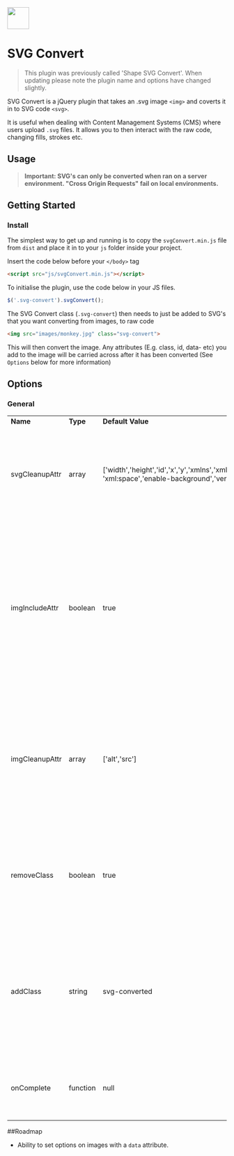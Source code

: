 <img src="https://raw.githubusercontent.com/madebyshape/svg-convert/master/screenshots/icon.png" width="50">

# SVG Convert

> This plugin was previously called 'Shape SVG Convert'. When updating please note the plugin name and options have changed slightly.

SVG Convert is a jQuery plugin that takes an .svg image `<img>` and coverts it in to SVG code `<svg>`. 

It is useful when dealing with Content Management Systems (CMS) where users upload `.svg` files. It allows you to then interact with the raw code, changing fills, strokes etc.

## Usage

> **Important: SVG's can only be converted when ran on a server environment. "Cross Origin Requests" fail on local environments.**

## Getting Started

### Install

The simplest way to get up and running is to copy the `svgConvert.min.js` file from `dist` and place it in to your `js` folder inside your project. 

Insert the code below before your `</body>` tag

```html
<script src="js/svgConvert.min.js"></script>
```

To initialise the plugin, use the code below in your JS files.

```javascript
$('.svg-convert').svgConvert();
```
The SVG Convert class (`.svg-convert`) then needs to just be added to SVG's that you want converting from images, to raw code

```html
<img src="images/monkey.jpg" class="svg-convert">
```

This will then convert the image. Any attributes (E.g. class, id, data- etc) you add to the image will be carried across after it has been converted (See `Options` below for more information)

## Options

### General

<table>
	<tr>
		<td><strong>Name</strong></td>
		<td><strong>Type</strong></td>
		<td><strong>Default Value</strong></td>
		<td><strong>Description</strong></td>
	</tr>
	<tr>
		<td>svgCleanupAttr</td>
		<td>array</td>
		<td>['width','height','id','x','y','xmlns','xmlns:a','xmlns:xlink',
		'xml:space','enable-background','version','style']</td>
		<td>When converting to <svg> the script removes any attributes on the <svg> set inside this variable. Use this to remove these attributes.</td>
	</tr>
	<tr>
		<td>imgIncludeAttr</td>
		<td>boolean</td>
		<td>true</td>
		<td>Any attributes (class, id, data-, width etc) you add to the <img> before it gets converted will be added to the <svg> after completion.</td>
	</tr>
	<tr>
		<td>imgCleanupAttr</td>
		<td>array</td>
		<td>['alt','src']</td>
		<td>If you don't want certain attributes from the <img> to be added on to the <svg> then add them in to the array</td>
	</tr>
	<tr>
		<td>removeClass</td>
		<td>boolean</td>
		<td>true</td>
		<td>Removes the selector class from the <svg> after it's been converted. In the example above, this would remove .svg-convert from the class attribute</td>
	</tr>
	<tr>
		<td>addClass</td>
		<td>string</td>
		<td>svg-converted</td>
		<td>After the <img> has been converted you can optionally add a class to the <svg></td>
	</tr>
	<tr>
		<td>onComplete</td>
		<td>function</td>
		<td>null</td>
		<td>Callback that is called when all SVG's have been converted</td>
	</tr>
</table>


##Roadmap
- Ability to set options on images with a `data` attribute.